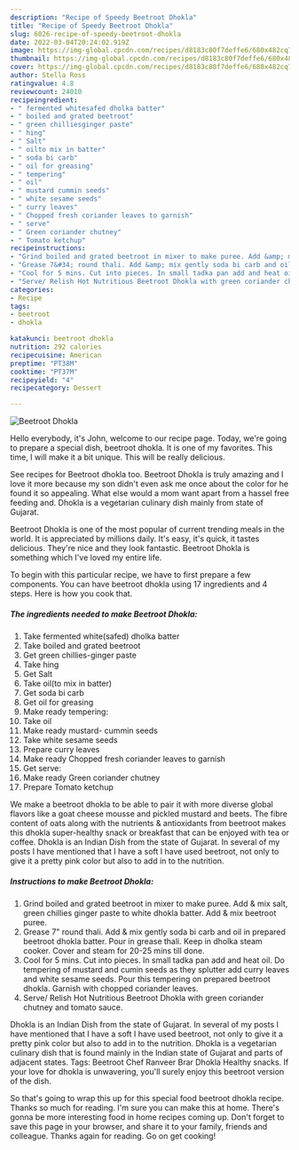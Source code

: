 ```yaml
---
description: "Recipe of Speedy Beetroot Dhokla"
title: "Recipe of Speedy Beetroot Dhokla"
slug: 6026-recipe-of-speedy-beetroot-dhokla
date: 2022-03-04T20:24:02.919Z
image: https://img-global.cpcdn.com/recipes/d8183c80f7deffe6/680x482cq70/beetroot-dhokla-recipe-main-photo.jpg
thumbnail: https://img-global.cpcdn.com/recipes/d8183c80f7deffe6/680x482cq70/beetroot-dhokla-recipe-main-photo.jpg
cover: https://img-global.cpcdn.com/recipes/d8183c80f7deffe6/680x482cq70/beetroot-dhokla-recipe-main-photo.jpg
author: Stella Ross
ratingvalue: 4.8
reviewcount: 24010
recipeingredient:
- " fermented whitesafed dholka batter"
- " boiled and grated beetroot"
- " green chilliesginger paste"
- " hing"
- " Salt"
- " oilto mix in batter"
- " soda bi carb"
- " oil for greasing"
- " tempering"
- " oil"
- " mustard cummin seeds"
- " white sesame seeds"
- " curry leaves"
- " Chopped fresh coriander leaves to garnish"
- " serve"
- " Green coriander chutney"
- " Tomato ketchup"
recipeinstructions:
- "Grind boiled and grated beetroot in mixer to make puree. Add &amp; mix salt, green chillies ginger paste to white dhokla batter. Add &amp; mix beetroot puree."
- "Grease 7&#34; round thali. Add &amp; mix gently soda bi carb and oil in prepared beetroot dhokla batter. Pour in grease thali. Keep in dholka steam cooker. Cover and steam for 20-25 mins till done."
- "Cool for 5 mins. Cut into pieces. In small tadka pan add and heat oil. Do tempering of mustard and cumin seeds as they splutter add curry leaves and white sesame seeds. Pour this tempering on prepared beetroot dhokla. Garnish with chopped coriander leaves."
- "Serve/ Relish Hot Nutritious Beetroot Dhokla with green coriander chutney and tomato sauce."
categories:
- Recipe
tags:
- beetroot
- dhokla

katakunci: beetroot dhokla 
nutrition: 292 calories
recipecuisine: American
preptime: "PT38M"
cooktime: "PT37M"
recipeyield: "4"
recipecategory: Dessert

---
```



![Beetroot Dhokla](https://img-global.cpcdn.com/recipes/d8183c80f7deffe6/680x482cq70/beetroot-dhokla-recipe-main-photo.jpg)

Hello everybody, it's John, welcome to our recipe page. Today, we're going to prepare a special dish, beetroot dhokla. It is one of my favorites. This time, I will make it a bit unique. This will be really delicious.

See recipes for Beetroot dhokla too. Beetroot Dhokla is truly amazing and I love it more because my son didn&#39;t even ask me once about the color for he found it so appealing. What else would a mom want apart from a hassel free feeding and. Dhokla is a vegetarian culinary dish mainly from state of Gujarat.

Beetroot Dhokla is one of the most popular of current trending meals in the world. It is appreciated by millions daily. It's easy, it's quick, it tastes delicious. They're nice and they look fantastic. Beetroot Dhokla is something which I've loved my entire life.


To begin with this particular recipe, we have to first prepare a few components. You can have beetroot dhokla using 17 ingredients and 4 steps. Here is how you cook that.

<!--inarticleads1-->

##### The ingredients needed to make Beetroot Dhokla:

1. Take  fermented white(safed) dholka batter
1. Take  boiled and grated beetroot
1. Get  green chillies-ginger paste
1. Take  hing
1. Get  Salt
1. Take  oil(to mix in batter)
1. Get  soda bi carb
1. Get  oil for greasing
1. Make ready  tempering:
1. Take  oil
1. Make ready  mustard- cummin seeds
1. Take  white sesame seeds
1. Prepare  curry leaves
1. Make ready  Chopped fresh coriander leaves to garnish
1. Get  serve:
1. Make ready  Green coriander chutney
1. Prepare  Tomato ketchup


We make a beetroot dhokla to be able to pair it with more diverse global flavors like a goat cheese mousse and pickled mustard and beets. The fibre content of oats along with the nutrients &amp; antioxidants from beetroot makes this dhokla super-healthy snack or breakfast that can be enjoyed with tea or coffee. Dhokla is an Indian Dish from the state of Gujarat. In several of my posts I have mentioned that I have a soft I have used beetroot, not only to give it a pretty pink color but also to add in to the nutrition. 

<!--inarticleads2-->

##### Instructions to make Beetroot Dhokla:

1. Grind boiled and grated beetroot in mixer to make puree. Add &amp; mix salt, green chillies ginger paste to white dhokla batter. Add &amp; mix beetroot puree.
1. Grease 7&#34; round thali. Add &amp; mix gently soda bi carb and oil in prepared beetroot dhokla batter. Pour in grease thali. Keep in dholka steam cooker. Cover and steam for 20-25 mins till done.
1. Cool for 5 mins. Cut into pieces. In small tadka pan add and heat oil. Do tempering of mustard and cumin seeds as they splutter add curry leaves and white sesame seeds. Pour this tempering on prepared beetroot dhokla. Garnish with chopped coriander leaves.
1. Serve/ Relish Hot Nutritious Beetroot Dhokla with green coriander chutney and tomato sauce.


Dhokla is an Indian Dish from the state of Gujarat. In several of my posts I have mentioned that I have a soft I have used beetroot, not only to give it a pretty pink color but also to add in to the nutrition. Dhokla is a vegetarian culinary dish that is found mainly in the Indian state of Gujarat and parts of adjacent states. Tags: Beetroot Chef Ranveer Brar Dhokla Healthy snacks. If your love for dhokla is unwavering, you&#39;ll surely enjoy this beetroot version of the dish. 

So that's going to wrap this up for this special food beetroot dhokla recipe. Thanks so much for reading. I'm sure you can make this at home. There's gonna be more interesting food in home recipes coming up. Don't forget to save this page in your browser, and share it to your family, friends and colleague. Thanks again for reading. Go on get cooking!
